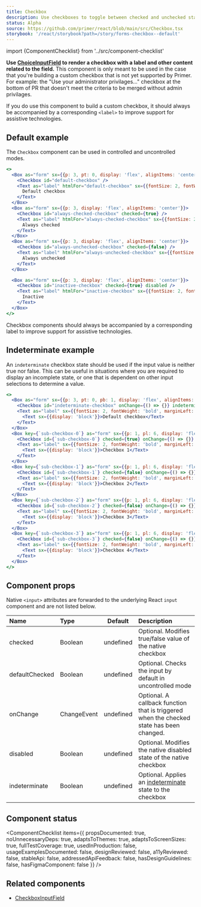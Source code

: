 ```yaml
---
title: Checkbox
description: Use checkboxes to toggle between checked and unchecked states in a list or as a standalone form field
status: Alpha
source: https://github.com/primer/react/blob/main/src/Checkbox.tsx
storybook: '/react/storybook?path=/story/forms-checkbox--default'
---
```


import {ComponentChecklist} from '../src/component-checklist'

<Note variant="warning">

**Use [ChoiceInputField](/ChoiceInputField) to render a checkbox with a label and other content related to the field.** This component is only meant to be used in the case that you're building a custom checkbox that is not yet supported by Primer. For example: the "Use your administrator privilages..." checkbox at the bottom of PR that doesn't meet the criteria to be merged without admin privilages.

If you do use this component to build a custom checkbox, it should always be accompanied by a corresponding `<label>` to improve support for assistive technologies.

</Note>

## Default example

The `Checkbox` component can be used in controlled and uncontrolled modes.

```jsx live
<>
  <Box as="form" sx={{p: 3, pt: 0, display: 'flex', alignItems: 'center'}}>
    <Checkbox id="default-checkbox" />
    <Text as="label" htmlFor="default-checkbox" sx={{fontSize: 2, fontWeight: 'bold', marginLeft: 1}}>
      Default checkbox
    </Text>
  </Box>
  <Box as="form" sx={{p: 3, display: 'flex', alignItems: 'center'}}>
    <Checkbox id="always-checked-checkbox" checked={true} />
    <Text as="label" htmlFor="always-checked-checkbox" sx={{fontSize: 2, fontWeight: 'bold', marginLeft: 1}}>
      Always checked
    </Text>
  </Box>
  <Box as="form" sx={{p: 3, display: 'flex', alignItems: 'center'}}>
    <Checkbox id="always-unchecked-checkbox" checked={false} />
    <Text as="label" htmlFor="always-unchecked-checkbox" sx={{fontSize: 2, fontWeight: 'bold', marginLeft: 1}}>
      Always unchecked
    </Text>
  </Box>

  <Box as="form" sx={{p: 3, display: 'flex', alignItems: 'center'}}>
    <Checkbox id="inactive-checkbox" checked={true} disabled />
    <Text as="label" htmlFor="inactive-checkbox" sx={{fontSize: 2, fontWeight: 'bold', marginLeft: 1}}>
      Inactive
    </Text>
  </Box>
</>
```

<Note variant="warning">
Checkbox components should always be accompanied by a corresponding label to improve support for assistive technologies.
</Note>

## Indeterminate example

An `indeterminate` checkbox state should be used if the input value is neither true nor false. This can be useful in situations where you are required to display an incomplete state, or one that is dependent on other input selections to determine a value.

```jsx live
<>
  <Box as="form" sx={{p: 3, pt: 0, pb: 1, display: 'flex', alignItems: 'center'}}>
    <Checkbox id="indeterminate-checkbox" onChange={() => {}} indeterminate={true} />
    <Text as="label" sx={{fontSize: 2, fontWeight: 'bold', marginLeft: 1}} htmlFor="controlled-checkbox">
      <Text sx={{display: 'block'}}>Default checkbox</Text>
    </Text>
  </Box>
  <Box key={`sub-checkbox-0`} as="form" sx={{p: 1, pl: 6, display: 'flex', alignItems: 'center'}}>
    <Checkbox id={`sub-checkbox-0`} checked={true} onChange={() => {}} />
    <Text as="label" sx={{fontSize: 2, fontWeight: 'bold', marginLeft: 1}} htmlFor={`sub-checkbox-0`}>
      <Text sx={{display: 'block'}}>Checkbox 1</Text>
    </Text>
  </Box>
  <Box key={`sub-checkbox-1`} as="form" sx={{p: 1, pl: 6, display: 'flex', alignItems: 'center'}}>
    <Checkbox id={`sub-checkbox-1`} checked={false} onChange={() => {}} />
    <Text as="label" sx={{fontSize: 2, fontWeight: 'bold', marginLeft: 1}} htmlFor={`sub-checkbox-1`}>
      <Text sx={{display: 'block'}}>Checkbox 2</Text>
    </Text>
  </Box>
  <Box key={`sub-checkbox-2`} as="form" sx={{p: 1, pl: 6, display: 'flex', alignItems: 'center'}}>
    <Checkbox id={`sub-checkbox-2`} checked={false} onChange={() => {}} />
    <Text as="label" sx={{fontSize: 2, fontWeight: 'bold', marginLeft: 1}} htmlFor={`sub-checkbox-2`}>
      <Text sx={{display: 'block'}}>Checkbox 3</Text>
    </Text>
  </Box>
  <Box key={`sub-checkbox-3`} as="form" sx={{p: 1, pl: 6, display: 'flex', alignItems: 'center'}}>
    <Checkbox id={`sub-checkbox-3`} checked={false} onChange={() => {}} />
    <Text as="label" sx={{fontSize: 2, fontWeight: 'bold', marginLeft: 1}} htmlFor={`sub-checkbox-3`}>
      <Text sx={{display: 'block'}}>Checkbox 4</Text>
    </Text>
  </Box>
</>
```

## Component props

Native `<input>` attributes are forwarded to the underlying React `input` component and are not listed below.

| Name           | Type        |  Default  | Description                                                                                                                                             |
| :------------- | :---------- | :-------: | :------------------------------------------------------------------------------------------------------------------------------------------------------ |
| checked        | Boolean     | undefined | Optional. Modifies true/false value of the native checkbox                                                                                              |
| defaultChecked | Boolean     | undefined | Optional. Checks the input by default in uncontrolled mode                                                                                              |
| onChange       | ChangeEvent | undefined | Optional. A callback function that is triggered when the checked state has been changed.                                                                |
| disabled       | Boolean     | undefined | Optional. Modifies the native disabled state of the native checkbox                                                                                     |
| indeterminate  | Boolean     | undefined | Optional. Applies an [indeterminate](https://developer.mozilla.org/en-US/docs/Web/HTML/Element/input/checkbox#attr-indeterminate) state to the checkbox |

## Component status

<ComponentChecklist
items={{
    propsDocumented: true,
    noUnnecessaryDeps: true,
    adaptsToThemes: true,
    adaptsToScreenSizes: true,
    fullTestCoverage: true,
    usedInProduction: false,
    usageExamplesDocumented: false,
    designReviewed: false,
    a11yReviewed: false,
    stableApi: false,
    addressedApiFeedback: false,
    hasDesignGuidelines: false,
    hasFigmaComponent: false
  }}
/>

## Related components

- [CheckboxInputField](/CheckboxInputField)
